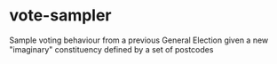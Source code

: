 # vote-sampler
Sample voting behaviour from a previous General Election given a new "imaginary" constituency defined by a set of postcodes

